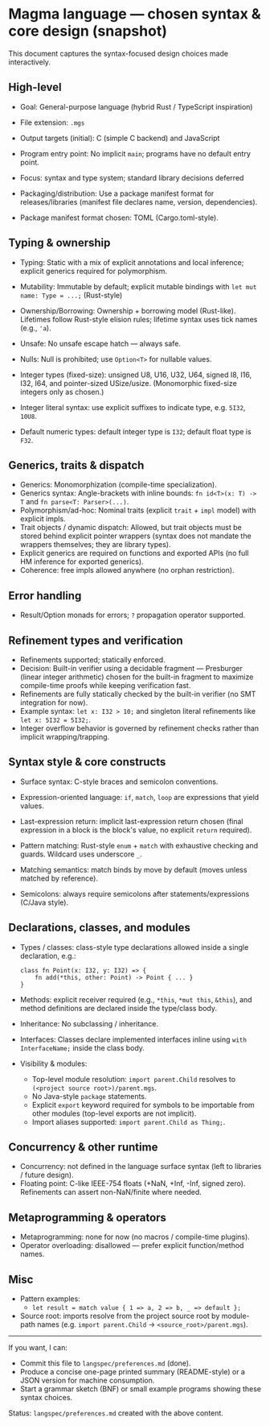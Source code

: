 # Magma language — chosen syntax & core design (snapshot)

This document captures the syntax-focused design choices made interactively.

## High-level

- Goal: General-purpose language (hybrid Rust / TypeScript inspiration)
- File extension: `.mgs`
- Output targets (initial): C (simple C backend) and JavaScript
- Program entry point: No implicit `main`; programs have no default entry point.
- Focus: syntax and type system; standard library decisions deferred

- Packaging/distribution: Use a package manifest format for releases/libraries (manifest file declares name, version, dependencies).

- Package manifest format chosen: TOML (Cargo.toml-style).

## Typing & ownership

- Typing: Static with a mix of explicit annotations and local inference; explicit generics required for polymorphism.
- Mutability: Immutable by default; explicit mutable bindings with `let mut name: Type = ...;` (Rust-style)
- Ownership/Borrowing: Ownership + borrowing model (Rust-like). Lifetimes follow Rust-style elision rules; lifetime syntax uses tick names (e.g., `'a`).
- Unsafe: No unsafe escape hatch — always safe.
- Nulls: Null is prohibited; use `Option<T>` for nullable values.

- Integer types (fixed-size): unsigned U8, U16, U32, U64, signed I8, I16, I32, I64, and pointer-sized USize/usize. (Monomorphic fixed-size integers only as chosen.)

- Integer literal syntax: use explicit suffixes to indicate type, e.g. `5I32`, `10U8`.
- Default numeric types: default integer type is `I32`; default float type is `F32`.

## Generics, traits & dispatch

- Generics: Monomorphization (compile-time specialization).
- Generics syntax: Angle-brackets with inline bounds: `fn id<T>(x: T) -> T` and `fn parse<T: Parser>(...)`.
- Polymorphism/ad-hoc: Nominal traits (explicit `trait` + `impl` model) with explicit impls.
- Trait objects / dynamic dispatch: Allowed, but trait objects must be stored behind explicit pointer wrappers (syntax does not mandate the wrappers themselves; they are library types).
- Explicit generics are required on functions and exported APIs (no full HM inference for exported generics).
- Coherence: free impls allowed anywhere (no orphan restriction).

## Error handling

- Result/Option monads for errors; `?` propagation operator supported.

## Refinement types and verification

- Refinements supported; statically enforced.
- Decision: Built-in verifier using a decidable fragment — Presburger (linear integer arithmetic) chosen for the built-in fragment to maximize compile-time proofs while keeping verification fast.
- Refinements are fully statically checked by the built-in verifier (no SMT integration for now).
- Example syntax: `let x: I32 > 10;` and singleton literal refinements like `let x: 5I32 = 5I32;`.
- Integer overflow behavior is governed by refinement checks rather than implicit wrapping/trapping.

## Syntax style & core constructs

- Surface syntax: C-style braces and semicolon conventions.
- Expression-oriented language: `if`, `match`, `loop` are expressions that yield values.
- Last-expression return: implicit last-expression return chosen (final expression in a block is the block's value, no explicit `return` required).
- Pattern matching: Rust-style `enum` + `match` with exhaustive checking and guards. Wildcard uses underscore `_`.
- Matching semantics: match binds by move by default (moves unless matched by reference).

- Semicolons: always require semicolons after statements/expressions (C/Java style).

## Declarations, classes, and modules

- Types / classes: class-style type declarations allowed inside a single declaration, e.g.:

  ```mgs
  class fn Point(x: I32, y: I32) => {
      fn add(*this, other: Point) -> Point { ... }
  }
  ```

- Methods: explicit receiver required (e.g., `*this`, `*mut this`, `&this`), and method definitions are declared inside the type/class body.
- Inheritance: No subclassing / inheritance.
- Interfaces: Classes declare implemented interfaces inline using `with InterfaceName;` inside the class body.

- Visibility & modules:
  - Top-level module resolution: `import parent.Child` resolves to `(<project source root>)/parent.mgs`.
  - No Java-style `package` statements.
  - Explicit `export` keyword required for symbols to be importable from other modules (top-level exports are not implicit).
  - Import aliases supported: `import parent.Child as Thing;`.

## Concurrency & other runtime

- Concurrency: not defined in the language surface syntax (left to libraries / future design).
- Floating point: C-like IEEE-754 floats (+NaN, +Inf, -Inf, signed zero). Refinements can assert non-NaN/finite where needed.

## Metaprogramming & operators

- Metaprogramming: none for now (no macros / compile-time plugins).
- Operator overloading: disallowed — prefer explicit function/method names.

## Misc

- Pattern examples:
  - `let result = match value { 1 => a, 2 => b, _ => default };`
- Source root: imports resolve from the project source root by module-path names (e.g. `import parent.Child` -> `<source_root>/parent.mgs`).

---

If you want, I can:
- Commit this file to `langspec/preferences.md` (done).  
- Produce a concise one-page printed summary (README-style) or a JSON version for machine consumption.  
- Start a grammar sketch (BNF) or small example programs showing these syntax choices.

Status: `langspec/preferences.md` created with the above content.
